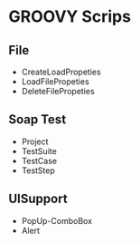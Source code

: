 # GROOVY Scrips 
## File
  * CreateLoadPropeties
  * LoadFilePropeties
  * DeleteFilePropeties
## Soap Test
  * Project
  * TestSuite
  * TestCase
  * TestStep
## UISupport
  * PopUp-ComboBox
  * Alert
  
    
